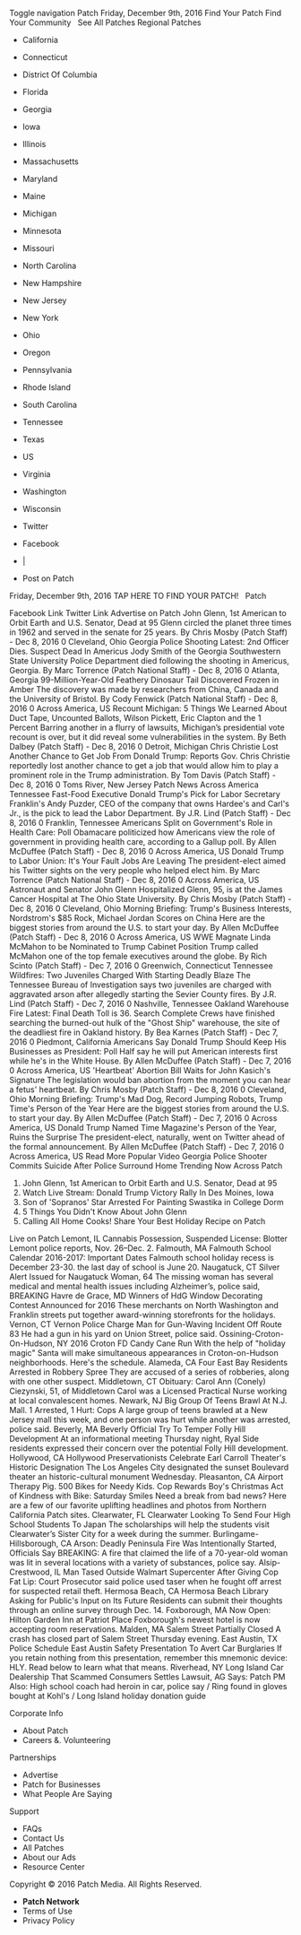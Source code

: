 Toggle navigation Patch Friday, December 9th, 2016 Find Your Patch Find Your Community   See All Patches Regional Patches

*   California
*   Connecticut
*   District Of Columbia
*   Florida
*   Georgia
*   Iowa
*   Illinois
*   Massachusetts
*   Maryland
*   Maine
*   Michigan
*   Minnesota
*   Missouri
*   North Carolina
*   New Hampshire
*   New Jersey
*   New York
*   Ohio
*   Oregon
*   Pennsylvania
*   Rhode Island
*   South Carolina
*   Tennessee
*   Texas
*   US
*   Virginia
*   Washington
*   Wisconsin

*   Twitter
*   Facebook
*   |
*   Post on Patch

Friday, December 9th, 2016 TAP HERE TO FIND YOUR PATCH!   Patch

Facebook Link Twitter Link Advertise on Patch John Glenn, 1st American to Orbit Earth and U.S. Senator, Dead at 95 Glenn circled the planet three times in 1962 and served in the senate for 25 years. By Chris Mosby (Patch Staff) - Dec 8, 2016 0 Cleveland, Ohio Georgia Police Shooting Latest: 2nd Officer Dies. Suspect Dead In Americus Jody Smith of the Georgia Southwestern State University Police Department died following the shooting in Americus, Georgia. By Marc Torrence (Patch National Staff) - Dec 8, 2016 0 Atlanta, Georgia 99-Million-Year-Old Feathery Dinosaur Tail Discovered Frozen in Amber The discovery was made by researchers from China, Canada and the University of Bristol. By Cody Fenwick (Patch National Staff) - Dec 8, 2016 0 Across America, US Recount Michigan: 5 Things We Learned About Duct Tape, Uncounted Ballots, Wilson Pickett, Eric Clapton and the 1 Percent Barring another in a flurry of lawsuits, Michigan’s presidential vote recount is over, but it did reveal some vulnerabilities in the system. By Beth Dalbey (Patch Staff) - Dec 8, 2016 0 Detroit, Michigan Chris Christie Lost Another Chance to Get Job From Donald Trump: Reports Gov. Chris Christie reportedly lost another chance to get a job that would allow him to play a prominent role in the Trump administration. By Tom Davis (Patch Staff) - Dec 8, 2016 0 Toms River, New Jersey Patch News Across America Tennessee Fast-Food Executive Donald Trump's Pick for Labor Secretary Franklin's Andy Puzder, CEO of the company that owns Hardee's and Carl's Jr., is the pick to lead the Labor Department. By J.R. Lind (Patch Staff) - Dec 8, 2016 0 Franklin, Tennessee Americans Split on Government's Role in Health Care: Poll Obamacare politicized how Americans view the role of government in providing health care, according to a Gallup poll. By Allen McDuffee (Patch Staff) - Dec 8, 2016 0 Across America, US Donald Trump to Labor Union: It's Your Fault Jobs Are Leaving The president-elect aimed his Twitter sights on the very people who helped elect him. By Marc Torrence (Patch National Staff) - Dec 8, 2016 0 Across America, US Astronaut and Senator John Glenn Hospitalized Glenn, 95, is at the James Cancer Hospital at The Ohio State University. By Chris Mosby (Patch Staff) - Dec 8, 2016 0 Cleveland, Ohio Morning Briefing: Trump's Business Interests, Nordstrom's $85 Rock, Michael Jordan Scores on China Here are the biggest stories from around the U.S. to start your day. By Allen McDuffee (Patch Staff) - Dec 8, 2016 0 Across America, US WWE Magnate Linda McMahon to be Nominated to Trump Cabinet Position Trump called McMahon one of the top female executives around the globe. By Rich Scinto (Patch Staff) - Dec 7, 2016 0 Greenwich, Connecticut Tennessee Wildfires: Two Juveniles Charged With Starting Deadly Blaze The Tennessee Bureau of Investigation says two juveniles are charged with aggravated arson after allegedly starting the Sevier County fires. By J.R. Lind (Patch Staff) - Dec 7, 2016 0 Nashville, Tennessee Oakland Warehouse Fire Latest: Final Death Toll is 36. Search Complete Crews have finished searching the burned-out hulk of the "Ghost Ship" warehouse, the site of the deadliest fire in Oakland history. By Bea Karnes (Patch Staff) - Dec 7, 2016 0 Piedmont, California Americans Say Donald Trump Should Keep His Businesses as President: Poll Half say he will put American interests first while he's in the White House. By Allen McDuffee (Patch Staff) - Dec 7, 2016 0 Across America, US 'Heartbeat' Abortion Bill Waits for John Kasich's Signature The legislation would ban abortion from the moment you can hear a fetus' heartbeat. By Chris Mosby (Patch Staff) - Dec 8, 2016 0 Cleveland, Ohio Morning Briefing: Trump's Mad Dog, Record Jumping Robots, Trump Time's Person of the Year Here are the biggest stories from around the U.S. to start your day. By Allen McDuffee (Patch Staff) - Dec 7, 2016 0 Across America, US Donald Trump Named Time Magazine's Person of the Year, Ruins the Surprise The president-elect, naturally, went on Twitter ahead of the formal announcement. By Allen McDuffee (Patch Staff) - Dec 7, 2016 0 Across America, US Read More Popular Video Georgia Police Shooter Commits Suicide After Police Surround Home Trending Now Across Patch

1.  John Glenn, 1st American to Orbit Earth and U.S. Senator, Dead at 95
2.  Watch Live Stream: Donald Trump Victory Rally In Des Moines, Iowa
3.  Son of 'Sopranos' Star Arrested For Painting Swastika in College Dorm
4.  5 Things You Didn't Know About John Glenn
5.  Calling All Home Cooks! Share Your Best Holiday Recipe on Patch

Live on Patch Lemont, IL Cannabis Possession, Suspended License: Blotter Lemont police reports, Nov. 26–Dec. 2. Falmouth, MA Falmouth School Calendar 2016-2017: Important Dates Falmouth school holiday recess is December 23-30. the last day of school is June 20. Naugatuck, CT Silver Alert Issued for Naugatuck Woman, 64 The missing woman has several medical and mental health issues including Alzheimer’s, police said, BREAKING Havre de Grace, MD Winners of HdG Window Decorating Contest Announced for 2016 These merchants on North Washington and Franklin streets put together award-winning storefronts for the holidays. Vernon, CT Vernon Police Charge Man for Gun-Waving Incident Off Route 83 He had a gun in his yard on Union Street, police said. Ossining-Croton-On-Hudson, NY 2016 Croton FD Candy Cane Run With the help of "holiday magic" Santa will make simultaneous appearances in Croton-on-Hudson neighborhoods. Here's the schedule. Alameda, CA Four East Bay Residents Arrested in Robbery Spree They are accused of a series of robberies, along with one other suspect. Middletown, CT Obituary: Carol Ann (Conely) Ciezynski, 51, of Middletown Carol was a Licensed Practical Nurse working at local convalescent homes. Newark, NJ Big Group Of Teens Brawl At N.J. Mall. 1 Arrested, 1 Hurt: Cops A large group of teens brawled at a New Jersey mall this week, and one person was hurt while another was arrested, police said. Beverly, MA Beverly Official Try To Temper Folly Hill Development At an informational meeting Thursday night, Ryal Side residents expressed their concern over the potential Folly Hill development. Hollywood, CA Hollywood Preservationists Celebrate Earl Carroll Theater's Historic Designation The Los Angeles City designated the sunset Boulevard theater an historic-cultural monument Wednesday. Pleasanton, CA Airport Therapy Pig. 500 Bikes for Needy Kids. Cop Rewards Boy's Christmas Act of Kindness with Bike: Saturday Smiles Need a break from bad news? Here are a few of our favorite uplifting headlines and photos from Northern California Patch sites. Clearwater, FL Clearwater Looking To Send Four High School Students To Japan The scholarships will help the students visit Clearwater’s Sister City for a week during the summer. Burlingame-Hillsborough, CA Arson: Deadly Peninsula Fire Was Intentionally Started, Officials Say BREAKING: A fire that claimed the life of a 70-year-old woman was lit in several locations with a variety of substances, police say. Alsip-Crestwood, IL Man Tased Outside Walmart Supercenter After Giving Cop Fat Lip: Court Prosecutor said police used taser when he fought off arrest for suspected retail theft. Hermosa Beach, CA Hermosa Beach Library Asking for Public's Input on Its Future Residents can submit their thoughts through an online survey through Dec. 14. Foxborough, MA Now Open: Hilton Garden Inn at Patriot Place Foxborough's newest hotel is now accepting room reservations. Malden, MA Salem Street Partially Closed A crash has closed part of Salem Street Thursday evening. East Austin, TX Police Schedule East Austin Safety Presentation To Avert Car Burglaries If you retain nothing from this presentation, remember this mnemonic device: HLY. Read below to learn what that means. Riverhead, NY Long Island Car Dealership That Scammed Consumers Settles Lawsuit, AG Says: Patch PM Also: High school coach had heroin in car, police say / Ring found in gloves bought at Kohl's / Long Island holiday donation guide

Corporate Info

*   About Patch
*   Careers &. Volunteering

Partnerships

*   Advertise
*   Patch for Businesses
*   What People Are Saying

Support

*   FAQs
*   Contact Us
*   All Patches
*   About our Ads
*   Resource Center

Copyright © 2016 Patch Media. All Rights Reserved.

*   **Patch Network**
*   Terms of Use
*   Privacy Policy